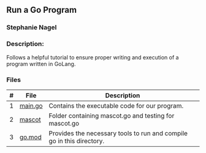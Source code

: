 ## Run a Go Program
### Stephanie Nagel
### Description:

Follows a helpful tutorial to ensure proper writing and execution of a program written in GoLang.

### Files

|   #   | File            | Description                                        |
| :---: | --------------- | -------------------------------------------------- |
| 1 | [main.go]() | Contains the executable code for our program. |
| 2 | [mascot]() | Folder containing mascot.go and testing for mascot.go |
| 3 | [go.mod]() | Provides the necessary tools to run and compile go in this directory. |